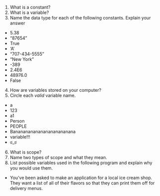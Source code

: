 1. What is a constant? 
2. What is a variable?
3.	Name the data type for each of the following constants. Explain your answer
  *	5.38
  *	“87654”
  *	True
  *	‘A’
  *	“707-434-5555”
  *	“New York”
  *	-389
  *	2.4E6
  *	48976.0
  *	False
4. How are variables stored on your computer?
5. Circle each *valid* variable name.
  * a
  * 123
  * a1
  * Person
  * PEOPLE
  * Banananananananananananana
  * variable!!!
  * ಠ_ಠ
6. What is scope?
7. Name two types of scope and what they mean.
8. List possible variables used in the following program and explain why you would use them.
  * You've been asked to make an application for a local ice cream shop. They want a list of all of their flavors so that they can print them off for delivery menus.
  
